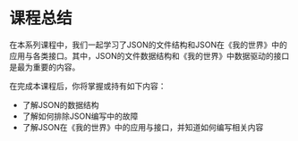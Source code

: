# 课程总结

在本系列课程中，我们一起学习了JSON的文件结构和JSON在《我的世界》中的应用与各类接口。其中，JSON的文件数据结构和《我的世界》中数据驱动的接口是最为重要的内容。

在完成本课程后，你将掌握或持有如下内容：

- 了解JSON的数据结构
- 了解如何排除JSON编写中的故障
- 了解JSON在《我的世界》中的应用与接口，并知道如何编写相关内容